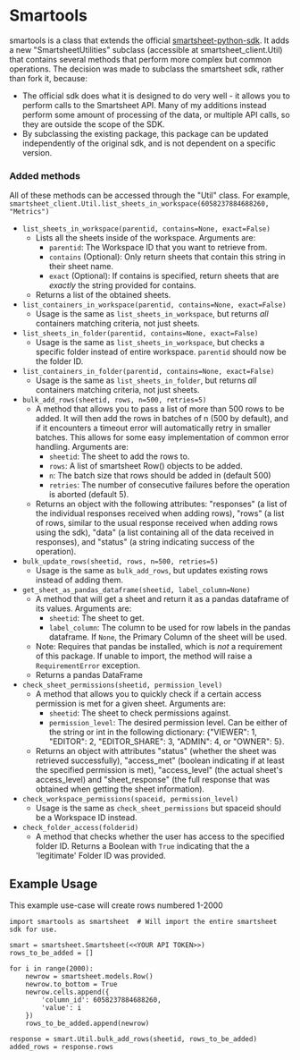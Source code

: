 # Smartools

smartools is a class that extends the official [smartsheet-python-sdk]. It adds a new "SmartsheetUtilities" subclass (accessible at smartsheet_client.Util) that contains several methods that perform more complex but common operations. The decision was made to subclass the smartsheet sdk, rather than fork it, because:
- The official sdk does what it is designed to do very well - it allows you to perform calls to the Smartsheet API. Many of my additions instead perform some amount of processing of the data, or multiple API calls, so they are outside the scope of the SDK.
- By subclassing the existing package, this package can be updated independently of the original sdk, and is not dependent on a specific version.

### Added methods
All of these methods can be accessed through the "Util" class. For example, `smartsheet_client.Util.list_sheets_in_workspace(6058237884688260, "Metrics")`
- `list_sheets_in_workspace(parentid, contains=None, exact=False)`
    - Lists all the sheets inside of the workspace. Arguments are:
        - `parentid`: The Workspace ID that you want to retrieve from.
        - `contains` (Optional): Only return sheets that contain this string in their sheet name.
        - `exact` (Optional): If contains is specified, return sheets that are *exactly* the string provided for contains.
    - Returns a list of the obtained sheets.
- `list_containers_in_workspace(parentid, contains=None, exact=False)`
    - Usage is the same as `list_sheets_in_workspace`, but returns *all* containers matching criteria, not just sheets.
- `list_sheets_in_folder(parentid, contains=None, exact=False)`
    - Usage is the same as `list_sheets_in_workspace`, but checks a specific folder instead of entire workspace. `parentid` should now be the folder ID.
- `list_containers_in_folder(parentid, contains=None, exact=False)`
    - Usage is the same as `list_sheets_in_folder`, but returns *all* containers matching criteria, not just sheets.
- `bulk_add_rows(sheetid, rows, n=500, retries=5)`
    - A method that allows you to pass a list of more than 500 rows to be added. It will then add the rows in batches of n (500 by default), and if it encounters a timeout error will automatically retry in smaller batches. This allows for some easy implementation of common error handling. Arguments are:
        - `sheetid`: The sheet to add the rows to.
        - `rows`: A list of smartsheet Row() objects to be added.
        - `n`: The batch size that rows should be added in (default 500)
        - `retries`: The number of consecutive failures before the operation is aborted (default 5).
    - Returns an object with the following attributes: "responses" (a list of the individual responses received when adding rows), "rows" (a list of rows, similar to the usual response received when adding rows using the sdk), "data" (a list containing all of the data received in responses), and "status" (a string indicating success of the operation).
- `bulk_update_rows(sheetid, rows, n=500, retries=5)`
    - Usage is the same as `bulk_add_rows`, but updates existing rows instead of adding them.
- `get_sheet_as_pandas_dataframe(sheetid, label_column=None)`
    - A method that will get a sheet and return it as a pandas dataframe of its values. Arguments are:
        - `sheetid`: The sheet to get.
        - `label_column`: The column to be used for row labels in the pandas dataframe. If `None`, the Primary Column of the sheet will be used.
    - Note: Requires that pandas be installed, which is *not* a requirement of this package. If unable to import, the method will raise a `RequirementError` exception.
    - Returns a pandas DataFrame
- `check_sheet_permissions(sheetid, permission_level)`
    - A method that allows you to quickly check if a certain access permission is met for a given sheet. Arguments are:
        - `sheetid`: The sheet to check permissions against.
        - `permission_level`: The desired permission level. Can be either of the string or int in the following dictionary: {"VIEWER": 1, "EDITOR": 2, "EDITOR_SHARE": 3, "ADMIN": 4, or "OWNER": 5}.
    - Returns an object with attributes "status" (whether the sheet was retrieved successfully), "access_met" (boolean indicating if at least the specified permission is met), "access_level" (the actual sheet's access_level) and "sheet_response" (the full response that was obtained when getting the sheet information).
- `check_workspace_permissions(spaceid, permission_level)`
    - Usage is the same as `check_sheet_permissions` but spaceid should be a Workspace ID instead.
- `check_folder_access(folderid)`
    - A method that checks whether the user has access to the specified folder ID. Returns a Boolean with `True` indicating that the a 'legitimate' Folder ID was provided.

## Example Usage
This example use-case will create rows numbered 1-2000
```
import smartools as smartsheet  # Will import the entire smartsheet sdk for use.

smart = smartsheet.Smartsheet(<<YOUR API TOKEN>>)
rows_to_be_added = []

for i in range(2000):
    newrow = smartsheet.models.Row()
    newrow.to_bottom = True
    newrow.cells.append({
        'column_id': 6058237884688260,
        'value': i
    })
    rows_to_be_added.append(newrow)

response = smart.Util.bulk_add_rows(sheetid, rows_to_be_added)
added_rows = response.rows
```

   [smartsheet-python-sdk]: <https://github.com/smartsheet-platform/smartsheet-python-sdk>
